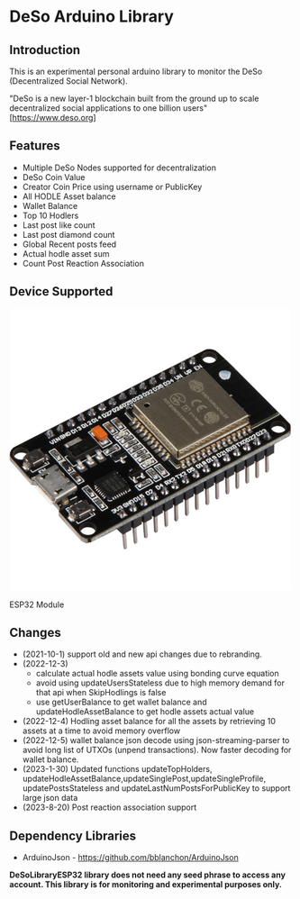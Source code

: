 # DeSo Arduino Library

## Introduction
This is an experimental personal arduino library to monitor the DeSo (Decentralized Social Network).

"DeSo is a new layer-1 blockchain built from the ground up to scale decentralized social applications to one billion users" [https://www.deso.org]

## Features
- Multiple DeSo Nodes supported for decentralization 
- DeSo Coin Value
- Creator Coin Price using username or PublicKey
- All HODLE Asset balance
- Wallet Balance
- Top 10 Hodlers
- Last post like count
- Last post diamond count
- Global Recent posts feed
- Actual hodle asset sum 
- Count Post Reaction Association

## Device Supported

![esp32](esp32.jpg)

ESP32 Module

   
## Changes
- (2021-10-1) support old and new api changes due to rebranding.
- (2022-12-3) 
  - calculate actual hodle assets value using bonding curve equation
  - avoid using updateUsersStateless due to high memory demand for that api when SkipHodlings is false
  - use getUserBalance to get wallet balance and updateHodleAssetBalance to get hodle assets actual value
- (2022-12-4) Hodling asset balance for all the assets by retrieving 10 assets at a time to avoid memory overflow
- (2022-12-5) wallet balance json decode using json-streaming-parser to avoid long list of UTXOs (unpend transactions). Now faster decoding for wallet balance.
- (2023-1-30) Updated functions updateTopHolders, updateHodleAssetBalance,updateSinglePost,updateSingleProfile, updatePostsStateless and updateLastNumPostsForPublicKey to support large json data 
- (2023-8-20) Post reaction association support
## Dependency Libraries
- ArduinoJson - https://github.com/bblanchon/ArduinoJson

**DeSoLibraryESP32 library does not need any seed phrase to access any account. This library is for monitoring and experimental purposes only.**
